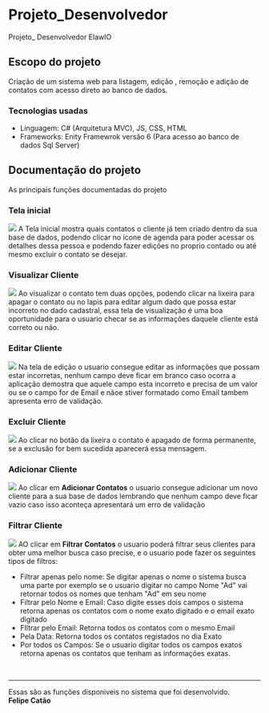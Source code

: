 # Projeto_Desenvolvedor
Projeto_ Desenvolvedor ElawIO

<h2>Escopo do projeto</h2>
Criação de um sistema web para listagem, edição , remoção e adição de contatos com acesso direto ao banco de dados.

<h3>Tecnologias usadas</h3>
   <ul>
     <li>Linguagem: C# (Arquitetura MVC), JS, CSS, HTML </li>
     <li>Frameworks: Enity Framewrok versão 6 (Para acesso ao banco de dados Sql Server)</li>
   </ul>
   
<h2>Documentação do projeto</h2>
As principais funções documentadas do projeto

<h3>Tela inicial</h3>
<img src="https://github.com/FelipeKatao/Projeto_Desenvolvedor/assets/34559081/667b8a9a-2e44-4382-a1b1-deebb74eea56">
A Tela inicial mostra quais contatos o cliente já tem criado dentro da sua base de dados, podendo clicar no icone de agenda para poder acessar os detalhes dessa pessoa e podendo fazer edições no proprio contado ou até mesmo excluir o contato se desejar.

<h3>Visualizar Cliente</h3>
<img src="https://github.com/FelipeKatao/Projeto_Desenvolvedor/assets/34559081/f3ce7eae-c5e9-4c66-886b-d5b89e475a9a">
Ao visualizar o contato tem duas opções, podendo clicar na lixeira para apagar o contato ou no lapis para editar algum dado que possa estar incorreto no dado cadastral, essa tela de visualização é uma boa oportunidade para o usuario checar se as informações daquele cliente está correto ou não. 

<h3>Editar Cliente</h3>
<img src="https://github.com/FelipeKatao/Projeto_Desenvolvedor/assets/34559081/26deacc9-d4f7-44a2-be5d-cc6587d62c5f">
Na tela de edição o usuario consegue editar as informações que possam estar incorretas, nenhum campo deve ficar em branco caso ocorra a aplicação demostra que aquele campo esta incorreto e precisa de um valor ou se o campo for de Email e nãoe stiver formatado como Email tambem apresenta erro de validação.

<h3>Excluir Cliente</h3>
<img src="https://github.com/FelipeKatao/Projeto_Desenvolvedor/assets/34559081/23e33929-1c1b-4cf7-a0ed-02923601d9ec">
Ao clicar no botão da lixeira o contato é apagado de forma permanente, se a exclusão for bem sucedida aparecerá essa mensagem.

<h3>Adicionar Cliente</h3>
<img src="https://github.com/FelipeKatao/Projeto_Desenvolvedor/assets/34559081/6c2aa468-ecec-4f7f-ae13-f274fb3f1e07">
Ao clicar em <b>Adicionar Contatos</b> o usuario consegue adicionar um novo cliente para a sua base de dados lembrando que nenhum campo deve ficar vazio caso isso aconteça apresentará um erro de validação

<h3>Filtrar Cliente</h3>
<img src="https://github.com/FelipeKatao/Projeto_Desenvolvedor/assets/34559081/3576810b-d472-453e-9cc4-fec3386f500e">
AO clicar em <b>Filtrar Contatos</b> o usuario poderá filtrar seus clientes para obter uma melhor busca caso precise, e o usuario pode fazer os seguintes tipos de filtros: 
<ul>
  <li>Filtrar apenas pelo nome: Se digitar apenas o nome o sistema busca uma parte por exemplo se o usuario digitar no campo Nome "Ad" vai retornar todos os nomes que tenham "Ad" em seu nome</li>
  <li>Filtrar pelo Nome e Email: Caso digite esses dois campos o sistema retorna apenas os contatos com o nome exato digitado e o email exato digitado</li>
  <li>FIltrar pelo Email: Retorna todos os contatos com o mesmo Email</li>
  <li>Pela Data: Retorna todos os contatos registados no dia Exato</li>
  <li>Por todos os Campos: Se o usuario digitar todos os campos exatos retorna apenas os contatos que tenham as informações exatas.</li>
</ul>

</br>
<hr>
Essas são as funções disponiveis no sistema que foi desenvolvido.<br>
<b>Felipe Catão</d>

